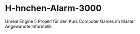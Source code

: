 # H-hnchen-Alarm-3000
Unreal Engine 5 Projekt für den Kurs Computer Games im Master Angewandte Informatik
